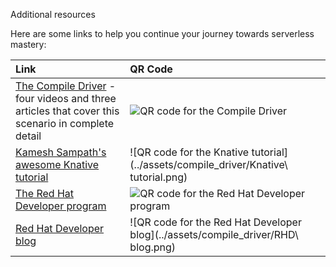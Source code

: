 Additional resources

Here are some links to help you continue your journey towards serverless mastery: 

| Link | QR Code |
| :---         | :---    |
| [The Compile Driver](https://developers.redhat.com/coderland/serverless/) - four videos and three articles that cover this scenario in complete detail | ![QR code for the Compile Driver](../assets/compile_driver/Coderland.png) |
| [Kamesh Sampath's awesome Knative tutorial](https://bit.ly/knative-tutorial) | ![QR code for the Knative tutorial](../assets/compile_driver/Knative\ tutorial.png) |
| [The Red Hat Developer program](https://developers.redhat.com/) | ![QR code for the Red Hat Developer program](../assets/compile_driver/RHD.png) |
| [Red Hat Developer blog](https://developers.redhat.com/blog/) | ![QR code for the Red Hat Developer blog](../assets/compile_driver/RHD\ blog.png) |
